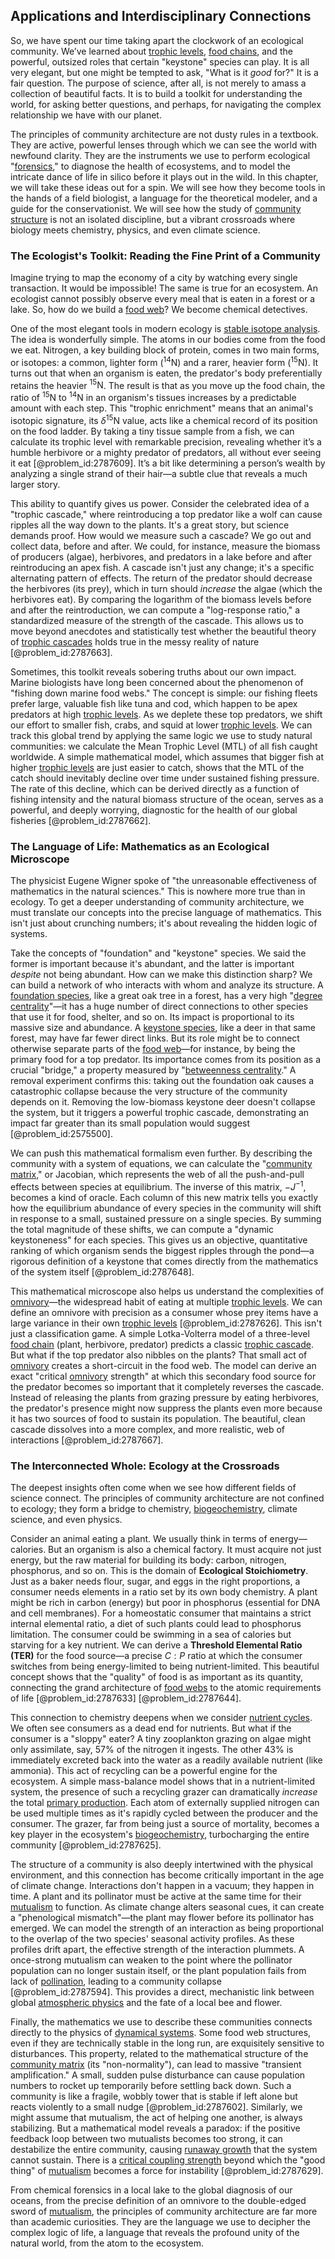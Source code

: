 ## Applications and Interdisciplinary Connections

So, we have spent our time taking apart the clockwork of an ecological community. We’ve learned about [trophic levels](@article_id:138225), [food chains](@article_id:194189), and the powerful, outsized roles that certain "keystone" species can play. It is all very elegant, but one might be tempted to ask, "What is it *good* for?" It is a fair question. The purpose of science, after all, is not merely to amass a collection of beautiful facts. It is to build a toolkit for understanding the world, for asking better questions, and perhaps, for navigating the complex relationship we have with our planet.

The principles of community architecture are not dusty rules in a textbook. They are active, powerful lenses through which we can see the world with newfound clarity. They are the instruments we use to perform ecological "[forensics](@article_id:170007)," to diagnose the health of ecosystems, and to model the intricate dance of life in silico before it plays out in the wild. In this chapter, we will take these ideas out for a spin. We will see how they become tools in the hands of a field biologist, a language for the theoretical modeler, and a guide for the conservationist. We will see how the study of [community structure](@article_id:153179) is not an isolated discipline, but a vibrant crossroads where biology meets chemistry, physics, and even climate science.

### The Ecologist's Toolkit: Reading the Fine Print of a Community

Imagine trying to map the economy of a city by watching every single transaction. It would be impossible! The same is true for an ecosystem. An ecologist cannot possibly observe every meal that is eaten in a forest or a lake. So, how do we build a [food web](@article_id:139938)? We become chemical detectives.

One of the most elegant tools in modern ecology is [stable isotope analysis](@article_id:141344). The idea is wonderfully simple. The atoms in our bodies come from the food we eat. Nitrogen, a key building block of protein, comes in two main forms, or isotopes: a common, lighter form ($^{14}\text{N}$) and a rarer, heavier form ($^{15}\text{N}$). It turns out that when an organism is eaten, the predator's body preferentially retains the heavier $^{15}\text{N}$. The result is that as you move up the food chain, the ratio of $^{15}\text{N}$ to $^{14}\text{N}$ in an organism's tissues increases by a predictable amount with each step. This "trophic enrichment" means that an animal's isotopic signature, its $\delta^{15}\text{N}$ value, acts like a chemical record of its position on the food ladder. By taking a tiny tissue sample from a fish, we can calculate its trophic level with remarkable precision, revealing whether it’s a humble herbivore or a mighty predator of predators, all without ever seeing it eat [@problem_id:2787609]. It’s a bit like determining a person’s wealth by analyzing a single strand of their hair—a subtle clue that reveals a much larger story.

This ability to quantify gives us power. Consider the celebrated idea of a "trophic cascade," where reintroducing a top predator like a wolf can cause ripples all the way down to the plants. It's a great story, but science demands proof. How would we measure such a cascade? We go out and collect data, before and after. We could, for instance, measure the biomass of producers (algae), herbivores, and predators in a lake before and after reintroducing an apex fish. A cascade isn't just any change; it's a specific alternating pattern of effects. The return of the predator should decrease the herbivores (its prey), which in turn should *increase* the algae (which the herbivores eat). By comparing the logarithm of the biomass levels before and after the reintroduction, we can compute a "log-response ratio," a standardized measure of the strength of the cascade. This allows us to move beyond anecdotes and statistically test whether the beautiful theory of [trophic cascades](@article_id:136808) holds true in the messy reality of nature [@problem_id:2787663].

Sometimes, this toolkit reveals sobering truths about our own impact. Marine biologists have long been concerned about the phenomenon of "fishing down marine food webs." The concept is simple: our fishing fleets prefer large, valuable fish like tuna and cod, which happen to be apex predators at high [trophic levels](@article_id:138225). As we deplete these top predators, we shift our effort to smaller fish, crabs, and squid at lower [trophic levels](@article_id:138225). We can track this global trend by applying the same logic we use to study natural communities: we calculate the Mean Trophic Level (MTL) of all fish caught worldwide. A simple mathematical model, which assumes that bigger fish at higher [trophic levels](@article_id:138225) are just easier to catch, shows that the MTL of the catch should inevitably decline over time under sustained fishing pressure. The rate of this decline, which can be derived directly as a function of fishing intensity and the natural biomass structure of the ocean, serves as a powerful, and deeply worrying, diagnostic for the health of our global fisheries [@problem_id:2787662].

### The Language of Life: Mathematics as an Ecological Microscope

The physicist Eugene Wigner spoke of "the unreasonable effectiveness of mathematics in the natural sciences." This is nowhere more true than in ecology. To get a deeper understanding of community architecture, we must translate our concepts into the precise language of mathematics. This isn't just about crunching numbers; it's about revealing the hidden logic of systems.

Take the concepts of "foundation" and "keystone" species. We said the former is important because it's abundant, and the latter is important *despite* not being abundant. How can we make this distinction sharp? We can build a network of who interacts with whom and analyze its structure. A [foundation species](@article_id:183128), like a great oak tree in a forest, has a very high "[degree centrality](@article_id:270805)"—it has a huge number of direct connections to other species that use it for food, shelter, and so on. Its impact is proportional to its massive size and abundance. A [keystone species](@article_id:137914), like a deer in that same forest, may have far fewer direct links. But its role might be to connect otherwise separate parts of the [food web](@article_id:139938)—for instance, by being the primary food for a top predator. Its importance comes from its position as a crucial "bridge," a property measured by "[betweenness centrality](@article_id:267334)." A removal experiment confirms this: taking out the foundation oak causes a catastrophic collapse because the very structure of the community depends on it. Removing the low-biomass keystone deer doesn't collapse the system, but it triggers a powerful trophic cascade, demonstrating an impact far greater than its small population would suggest [@problem_id:2575500].

We can push this mathematical formalism even further. By describing the community with a system of equations, we can calculate the "[community matrix](@article_id:193133)," or Jacobian, which represents the web of all the push-and-pull effects between species at equilibrium. The inverse of this matrix, $-J^{-1}$, becomes a kind of oracle. Each column of this new matrix tells you exactly how the equilibrium abundance of every species in the community will shift in response to a small, sustained pressure on a single species. By summing the total magnitude of these shifts, we can compute a "dynamic keystoneness" for each species. This gives us an objective, quantitative ranking of which organism sends the biggest ripples through the pond—a rigorous definition of a keystone that comes directly from the mathematics of the system itself [@problem_id:2787648].

This mathematical microscope also helps us understand the complexities of [omnivory](@article_id:191717)—the widespread habit of eating at multiple [trophic levels](@article_id:138225). We can define an omnivore with precision as a consumer whose prey items have a large variance in their own [trophic levels](@article_id:138225) [@problem_id:2787626]. This isn't just a classification game. A simple Lotka-Volterra model of a three-level [food chain](@article_id:143051) (plant, herbivore, predator) predicts a classic [trophic cascade](@article_id:144479). But what if the top predator also nibbles on the plants? That small act of [omnivory](@article_id:191717) creates a short-circuit in the food web. The model can derive an exact "critical [omnivory](@article_id:191717) strength" at which this secondary food source for the predator becomes so important that it completely reverses the cascade. Instead of releasing the plants from grazing pressure by eating herbivores, the predator's presence might now suppress the plants even more because it has two sources of food to sustain its population. The beautiful, clean cascade dissolves into a more complex, and more realistic, web of interactions [@problem_id:2787667].

### The Interconnected Whole: Ecology at the Crossroads

The deepest insights often come when we see how different fields of science connect. The principles of community architecture are not confined to ecology; they form a bridge to chemistry, [biogeochemistry](@article_id:151695), climate science, and even physics.

Consider an animal eating a plant. We usually think in terms of energy—calories. But an organism is also a chemical factory. It must acquire not just energy, but the raw material for building its body: carbon, nitrogen, phosphorus, and so on. This is the domain of **Ecological Stoichiometry**. Just as a baker needs flour, sugar, and eggs in the right proportions, a consumer needs elements in a ratio set by its own body chemistry. A plant might be rich in carbon (energy) but poor in phosphorus (essential for DNA and cell membranes). For a homeostatic consumer that maintains a strict internal elemental ratio, a diet of such plants could lead to phosphorus limitation. The consumer could be swimming in a sea of calories but starving for a key nutrient. We can derive a **Threshold Elemental Ratio (TER)** for the food source—a precise $C:P$ ratio at which the consumer switches from being energy-limited to being nutrient-limited. This beautiful concept shows that the "quality" of food is as important as its quantity, connecting the grand architecture of [food webs](@article_id:140486) to the atomic requirements of life [@problem_id:2787633] [@problem_id:2787644].

This connection to chemistry deepens when we consider [nutrient cycles](@article_id:171000). We often see consumers as a dead end for nutrients. But what if the consumer is a "sloppy" eater? A tiny zooplankton grazing on algae might only assimilate, say, 57% of the nitrogen it ingests. The other 43% is immediately excreted back into the water as a readily available nutrient (like ammonia). This act of recycling can be a powerful engine for the ecosystem. A simple mass-balance model shows that in a nutrient-limited system, the presence of such a recycling grazer can dramatically *increase* the total [primary production](@article_id:143368). Each atom of externally supplied nitrogen can be used multiple times as it's rapidly cycled between the producer and the consumer. The grazer, far from being just a source of mortality, becomes a key player in the ecosystem's [biogeochemistry](@article_id:151695), turbocharging the entire community [@problem_id:2787625].

The structure of a community is also deeply intertwined with the physical environment, and this connection has become critically important in the age of climate change. Interactions don't happen in a vacuum; they happen in time. A plant and its pollinator must be active at the same time for their [mutualism](@article_id:146333) to function. As climate change alters seasonal cues, it can create a "phenological mismatch"—the plant may flower before its pollinator has emerged. We can model the strength of an interaction as being proportional to the overlap of the two species' seasonal activity profiles. As these profiles drift apart, the effective strength of the interaction plummets. A once-strong mutualism can weaken to the point where the pollinator population can no longer sustain itself, or the plant population fails from lack of [pollination](@article_id:140171), leading to a community collapse [@problem_id:2787594]. This provides a direct, mechanistic link between global [atmospheric physics](@article_id:157516) and the fate of a local bee and flower.

Finally, the mathematics we use to describe these communities connects directly to the physics of [dynamical systems](@article_id:146147). Some food web structures, even if they are technically stable in the long run, are exquisitely sensitive to disturbances. This property, related to the mathematical structure of the [community matrix](@article_id:193133) (its "non-normality"), can lead to massive "transient amplification." A small, sudden pulse disturbance can cause population numbers to rocket up temporarily before settling back down. Such a community is like a fragile, wobbly tower that is stable if left alone but reacts violently to a small nudge [@problem_id:2787602]. Similarly, we might assume that mutualism, the act of helping one another, is always stabilizing. But a mathematical model reveals a paradox: if the positive feedback loop between two mutualists becomes too strong, it can destabilize the entire community, causing [runaway growth](@article_id:159678) that the system cannot sustain. There is a [critical coupling strength](@article_id:263374) beyond which the "good thing" of [mutualism](@article_id:146333) becomes a force for instability [@problem_id:2787629].

From chemical forensics in a local lake to the global diagnosis of our oceans, from the precise definition of an omnivore to the double-edged sword of [mutualism](@article_id:146333), the principles of community architecture are far more than academic curiosities. They are the language we use to decipher the complex logic of life, a language that reveals the profound unity of the natural world, from the atom to the ecosystem.